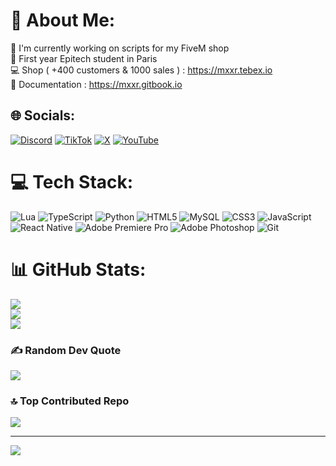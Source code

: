 # 💫 About Me:
🔭​ I'm currently working on scripts for my FiveM shop 
<br>📒 First year Epitech student in Paris
<br>💻 Shop ( +400 customers & 1000 sales ) : https://mxxr.tebex.io
<br>📃 Documentation : https://mxxr.gitbook.io


## 🌐 Socials:
[![Discord](https://img.shields.io/badge/Discord-%237289DA.svg?logo=discord&logoColor=white)](https://discord.gg/https://discord.gg/cUSGgpSaYw) [![TikTok](https://img.shields.io/badge/TikTok-%23000000.svg?logo=TikTok&logoColor=white)](https://tiktok.com/@https://www.tiktok.com/@mxxr_dev) [![X](https://img.shields.io/badge/X-black.svg?logo=X&logoColor=white)](https://x.com/mxxr_fv) [![YouTube](https://img.shields.io/badge/YouTube-%23FF0000.svg?logo=YouTube&logoColor=white)](https://youtube.com/@mxxrdiscord?si=Ny7fhugY62TRQEU8) 

# 💻 Tech Stack:
![Lua](https://img.shields.io/badge/lua-%232C2D72.svg?style=for-the-badge&logo=lua&logoColor=white) ![TypeScript](https://img.shields.io/badge/typescript-%23007ACC.svg?style=for-the-badge&logo=typescript&logoColor=white) ![Python](https://img.shields.io/badge/python-3670A0?style=for-the-badge&logo=python&logoColor=ffdd54) ![HTML5](https://img.shields.io/badge/html5-%23E34F26.svg?style=for-the-badge&logo=html5&logoColor=white) ![MySQL](https://img.shields.io/badge/mysql-4479A1.svg?style=for-the-badge&logo=mysql&logoColor=white) ![CSS3](https://img.shields.io/badge/css3-%231572B6.svg?style=for-the-badge&logo=css3&logoColor=white) ![JavaScript](https://img.shields.io/badge/javascript-%23323330.svg?style=for-the-badge&logo=javascript&logoColor=%23F7DF1E) ![React Native](https://img.shields.io/badge/react_native-%2320232a.svg?style=for-the-badge&logo=react&logoColor=%2361DAFB) ![Adobe Premiere Pro](https://img.shields.io/badge/Adobe%20Premiere%20Pro-9999FF.svg?style=for-the-badge&logo=Adobe%20Premiere%20Pro&logoColor=white) ![Adobe Photoshop](https://img.shields.io/badge/adobe%20photoshop-%2331A8FF.svg?style=for-the-badge&logo=adobe%20photoshop&logoColor=white) ![Git](https://img.shields.io/badge/git-%23F05033.svg?style=for-the-badge&logo=git&logoColor=white)
# 📊 GitHub Stats:
![](https://github-readme-stats.vercel.app/api?username=MXXR-Fivem&theme=react&hide_border=false&include_all_commits=true&count_private=true)<br/>
![](https://nirzak-streak-stats.vercel.app/?user=MXXR-Fivem&theme=react&hide_border=false)<br/>
![](https://github-readme-stats.vercel.app/api/top-langs/?username=MXXR-Fivem&theme=react&hide_border=false&include_all_commits=true&count_private=true&layout=compact)

### ✍️ Random Dev Quote
![](https://quotes-github-readme.vercel.app/api?type=horizontal&theme=tokyonight)

### 🔝 Top Contributed Repo
![](https://github-contributor-stats.vercel.app/api?username=MXXR-Fivem&limit=5&theme=dark&combine_all_yearly_contributions=true)

---
[![](https://visitcount.itsvg.in/api?id=MXXR-Fivem&icon=0&color=1)](https://visitcount.itsvg.in)

<!-- Proudly created with GPRM ( https://gprm.itsvg.in ) -->
